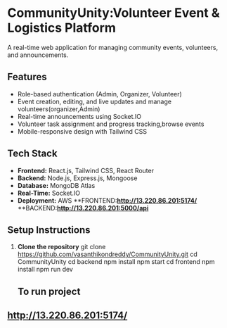 # CommunityUnity:Volunteer Event & Logistics Platform
A real-time web application for managing community events, volunteers, and announcements.

## Features
- Role-based authentication (Admin, Organizer, Volunteer)
- Event creation, editing, and live updates and manage volunteers(organizer,Admin)
- Real-time announcements using Socket.IO
- Volunteer task assignment and progress tracking,browse events
- Mobile-responsive design with Tailwind CSS

## Tech Stack
- **Frontend:** React.js, Tailwind CSS, React Router
- **Backend:** Node.js, Express.js, Mongoose
- **Database:** MongoDB Atlas
- **Real-Time:** Socket.IO
- **Deployment:** AWS
              **FRONTEND:**http://13.220.86.201:5174/**
              **BACKEND:**http://13.220.86.201:5000/api**
    
## Setup Instructions
1. **Clone the repository**
   git clone https://github.com/vasanthikondreddy/CommunityUnity.git
   cd CommunityUnity
     cd backend
       npm install
       npm start
   cd frontend
     npm install
     npm run dev


     ## To run project

 **http://13.220.86.201:5174/**
 ----------------------------------
   
     
   
       

